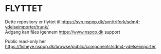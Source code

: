 FLYTTET
=========
Dette repository er flyttet til https://svn.nspop.dk/svn/trifork/sdm4-ydelseimporter/trunk/  
Adgang kan fåes igennem https://www.nspop.dk support  
  
Public read-only her https://fisheye.nspop.dk/browse/public/components/sdm4-ydelseimporter  
